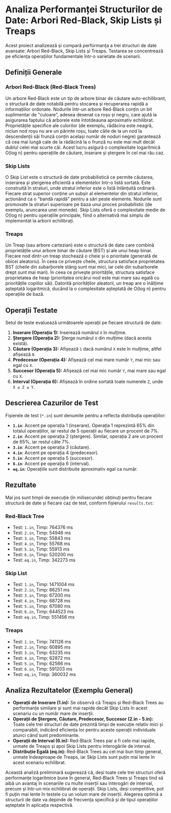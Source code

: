 # Analiza Performanței Structurilor de Date: Arbori Red-Black, Skip Lists și Treaps

Acest proiect analizează și compară performanța a trei structuri de date avansate: Arbori Red-Black, Skip Lists și Treaps. Testarea se concentrează pe eficiența operațiilor fundamentale într-o varietate de scenarii.

## Definiții Generale

### Arbori Red-Black (Red-Black Trees)
Un arbore Red-Black este un tip de arbore binar de căutare auto-echilibrant, o structură de date notabilă pentru stocarea și recuperarea rapidă a informațiilor ordonate. Nodurile într-un arbore Red-Black conțin un bit suplimentar de "culoare", adesea desenat ca roșu și negru, care ajută la asigurarea faptului că arborele este întotdeauna aproximativ echilibrat. Proprietățile specifice ale culorilor (de exemplu, rădăcina este neagră, niciun nod roșu nu are un părinte roșu, toate căile de la un nod la descendenții săi frunză conțin același număr de noduri negre) garantează că cea mai lungă cale de la rădăcină la o frunză nu este mai mult decât dublul celei mai scurte căi. Acest lucru asigură o complexitate logaritmică O(log n) pentru operațiile de căutare, inserare și ștergere în cel mai rău caz.

### Skip Lists
O Skip List este o structură de date probabilistică ce permite căutarea, inserarea și ștergerea eficientă a elementelor într-o listă sortată. Este construită în straturi, unde stratul inferior este o listă înlănțuită ordinară. Fiecare strat superior conține un subșir al elementelor din stratul inferior, acționând ca o "bandă rapidă" pentru a sări peste elemente. Nodurile sunt promovate la straturi superioare pe baza unui proces probabilistic (de exemplu, aruncarea unei monede). Skip Lists oferă o complexitate medie de O(log n) pentru operațiile principale, fiind o alternativă mai simplu de implementat la arborii echilibrați.

### Treaps
Un Treap (sau arbore cartezian) este o structură de date care combină proprietățile unui arbore binar de căutare (BST) și ale unui heap binar. Fiecare nod dintr-un treap stochează o cheie și o prioritate (generată de obicei aleatoriu). În ceea ce privește cheile, structura satisface proprietatea BST (cheile din subarborele stâng sunt mai mici, iar cele din subarborele drept sunt mai mari). În ceea ce privește prioritățile, structura satisface proprietatea de heap (prioritatea oricărui nod este mai mare sau egală cu prioritățile copiilor săi). Datorită priorităților aleatorii, un treap are o înălțime așteptată logaritmică, ducând la o complexitate așteptată de O(log n) pentru operațiile de bază.

## Operații Testate

Setul de teste evaluează următoarele operații pe fiecare structură de date:

1.  **Inserare (Operația 1):** Inserează numărul `X` în mulțime.
2.  **Ștergere (Operația 2):** Șterge numărul `X` din mulțime (dacă acesta există).
3.  **Căutare (Operația 3):** Afișează `1` dacă numărul `X` este în mulțime, altfel afișează `0`.
4.  **Predecesor (Operația 4):** Afișează cel mai mare număr `Y`, mai mic sau egal cu `X`.
5.  **Succesor (Operația 5):** Afișează cel mai mic număr `Y`, mai mare sau egal cu `X`.
6.  **Interval (Operația 6):** Afișează în ordine sortată toate numerele `Z`, unde `X ≤ Z ≤ Y`.

## Descrierea Cazurilor de Test

Fișierele de test (`*.in`) sunt denumite pentru a reflecta distribuția operațiilor:

* **`1.in`**: Accent pe operația 1 (inserare). Operația 1 reprezintă 65% din totalul operațiilor, iar restul de 5 operații au fiecare un procent de 7%.
* **`2.in`**: Accent pe operația 2 (ștergere). Similar, operația 2 are un procent de 65%, iar restul câte 7%.
* **`3.in`**: Accent pe operația 3 (căutare).
* **`4.in`**: Accent pe operația 4 (predecesor).
* **`5.in`**: Accent pe operația 5 (succesor).
* **`6.in`**: Accent pe operația 6 (interval).
* **`eq.in`**: Operațiile sunt distribuite aproximativ egal ca număr.

## Rezultate

Mai jos sunt timpii de execuție (în milisecunde) obținuți pentru fiecare structură de date și fiecare caz de test, conform fișierului `results.txt`:

### Red-Black Tree
* Test: `1.in`, Timp: 764376 ms
* Test: `2.in`, Timp: 54946 ms
* Test: `3.in`, Timp: 55843 ms
* Test: `4.in`, Timp: 55768 ms
* Test: `5.in`, Timp: 55913 ms
* Test: `6.in`, Timp: 520200 ms
* Test: `eq.in`, Timp: 342273 ms

### Skip List
* Test: `1.in`, Timp: 1471004 ms
* Test: `2.in`, Timp: 66251 ms
* Test: `3.in`, Timp: 67200 ms
* Test: `4.in`, Timp: 68728 ms
* Test: `5.in`, Timp: 67080 ms
* Test: `6.in`, Timp: 644523 ms
* Test: `eq.in`, Timp: 551456 ms

### Treaps
* Test: `1.in`, Timp: 741126 ms
* Test: `2.in`, Timp: 60895 ms
* Test: `3.in`, Timp: 63235 ms
* Test: `4.in`, Timp: 62872 ms
* Test: `5.in`, Timp: 62566 ms
* Test: `6.in`, Timp: 591203 ms
* Test: `eq.in`, Timp: 360032 ms

## Analiza Rezultatelor (Exemplu General)

* **Operații de Inserare (1.in):** Se observă că Treaps și Red-Black Trees au performanțe similare și sunt mai rapide decât Skip Lists în acest scenariu cu un număr mare de inserții.
* **Operații de Ștergere, Căutare, Predecesor, Succesor (2.in - 5.in):** Toate cele trei structuri de date prezintă timpi de execuție relativ mici și comparabili, indicând eficiența lor pentru aceste operații individuale atunci când sunt predominante.
* **Operații de Interval (6.in):** Red-Black Trees par a fi cele mai rapide, urmate de Treaps și apoi Skip Lists pentru interogările de interval.
* **Distribuție Egală (eq.in):** Red-Black Trees au cel mai bun timp general, urmate îndeaproape de Treaps, iar Skip Lists sunt puțin mai lente în acest scenariu echilibrat.

Această analiză preliminară sugerează că, deși toate cele trei structuri oferă performanțe logaritmice bune în general, Red-Black Trees și Treaps tind să aibă un avantaj în scenariile cu multe inserții sau interogări de interval, precum și într-un mix echilibrat de operații. Skip Lists, deși competitive, pot fi puțin mai lente în testele cu un volum mare de inserții. Alegerea optimă a structurii de date va depinde de frecvența specifică și de tipul operațiilor așteptate în aplicația respectivă.